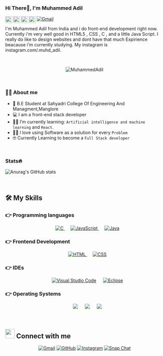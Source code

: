 ### Hi There👋, I'm Muhammed Adil

<a href="https://www.instagram.com/_.muhd_adil._/">
  <img align="left" alt="Abhishek's Instagram" width="22px" src="https://raw.githubusercontent.com/hussainweb/hussainweb/main/icons/instagram.png" />
</a>
<a href="mailto:muhdadil110@gmail.com">
	<img  src="https://github.com/MuhdAdil1/gmail-icon/blob/main/index.svg" alt="Gmail"/></a>
<a href="https://discord.gg/XTW52Kt">
  <img align="left" alt="Abhishek's Discord" width="22px" src="https://raw.githubusercontent.com/peterthehan/peterthehan/master/assets/discord.svg" />
</a>
<a href="https://twitter.com/MuhdAdi32605097/">
  <img align="left" alt="Abhishek Naidu | Twitter" width="22px" src="https://raw.githubusercontent.com/peterthehan/peterthehan/master/assets/twitter.svg" />
</a>
<a href="www.linkedin.com/in/muhd-adil-b0b43a217/">
  <img align="left" alt="Abhishek's LinkedIN" width="22px" src="https://raw.githubusercontent.com/peterthehan/peterthehan/master/assets/linkedin.svg" />
</a>

<br />

I'm Muhammed Adil from India and i do front-end development right now. Currently i'm very well good in HTML5 , CSS , C , and a little Java Script. I really do like to design websites and dont have that much Expirience beacause i'm currently studying. My instagram is instagram.com/.muhd_adil. 

<br>

<p align="center"> 
	<img src="https://komarev.com/ghpvc/?username=MuhdAdil1&color=green" alt="MuhammedAdil" /> 
</p>

</br>



### :sassy_man:  About me
- :school: B.E Student at Sahyadri College Of Engineering And Managment,Manglore
- :computer: I am a front-end stack developer 
- :student: I’m currently learning: `Artificial intelligence and machine learning` and `React`.
- :technologist: I love using Software as a solution for every `Problem`
- :nerd_face: Currently Learning to become a `Full Stack developer`

<br>

### Stats🔥

![Anurag's GitHub stats](https://github-readme-stats.vercel.app/api?username=MuhdAdil&show_icons=true&theme=radical)

<br>

## 🛠️ My Skills

### 👉 Programming languages

<p align="center"> 
  &emsp; 
  <a href="https://www.cprogramming.com/" target="_blank"> 
    <img alt="C" src="https://xinetzone.github.io/ColoredBadges/svg/dev/languages/csharp.svg">
  </a> 
  &emsp;
  <a href="https://developer.mozilla.org/en-US/docs/Web/JavaScript" target="_blank"> 
     <img alt="JavaScript" src="https://xinetzone.github.io/ColoredBadges/svg/dev/languages/js.svg">
   </a>
  &emsp;
  <a href="https://www.java.com" target="_blank"> 
    <img alt="Java" src="https://xinetzone.github.io/ColoredBadges/svg/dev/languages/java.svg">
  </a>
</p>

### 👉 Frontend Development
<p align="center"> 
  &emsp; 
  <a href="https://www.w3.org/html/" target="_blank"> 
   <img alt="HTML" src="https://xinetzone.github.io/ColoredBadges/svg/dev/languages/html.svg">
  </a>   
  &emsp;
  <a href="https://www.w3schools.com/css/" target="_blank">
    <img alt="CSS" src="https://xinetzone.github.io/ColoredBadges/svg/dev/languages/css3.svg">
  </a> 
	
</p>

 ### 👉 IDEs
 
<p align="center">
  &emsp;
    <a href="#"><img alt="Visual Studio Code" src="https://img.shields.io/badge/Visual_Studio_Code-0078D4?style=for-the-badge&logo=visual%20studio%20code&logoColor=white"></a>
  &emsp;
    <a href="#"><img alt="Eclipse" src="https://img.shields.io/badge/Eclipse-2C2255?style=for-the-badge&logo=eclipse&logoColor=white" /></a>
</p>



 ### 👉 Operating Systems
 
<p align="center">
  &emsp;
    <a href="#"><img src="https://img.shields.io/badge/Linux-FCC624?style=for-the-badge&logo=linux&logoColor=black"></a>
  &emsp;
    <a href="#"><img src="https://img.shields.io/badge/Ubuntu-E95420?style=for-the-badge&logo=ubuntu&logoColor=white"></a>
  &emsp;
    <a href="#"><img src="https://img.shields.io/badge/Windows-0078D6?style=for-the-badge&logo=windows&logoColor=white"></a>
</p>

<br/>

## <img src="https://media.giphy.com/media/iY8CRBdQXODJSCERIr/giphy.gif" width="30px"> Connect with me
<p align="center">
	<a href="mailto:muhdadil110@gmail.com"><img img src="https://xinetzone.github.io/ColoredBadges/svg/social/gmail.svg" alt="Gmail"/></a>
	<a href="https://github.com/MuhdAdil1"><img src="https://img.shields.io/badge/GitHub-100000?style=for-the-badge&logo=github&logoColor=white" alt="GitHub"/></a>
	<a href="https://www.instagram.com/_.muhd_adil._/"><img src="https://xinetzone.github.io/ColoredBadges/svg/social/instagram.svg" alt="Instagram"/></a>
	<a href="https://www.snapchat.com/add/muhd_adil8835?share_id=wHJ45yStX2U&locale=en-GB"><img src="https://xinetzone.github.io/ColoredBadges/svg/social/snapchat.svg" alt="Snap Chat"/></a>
</p>





